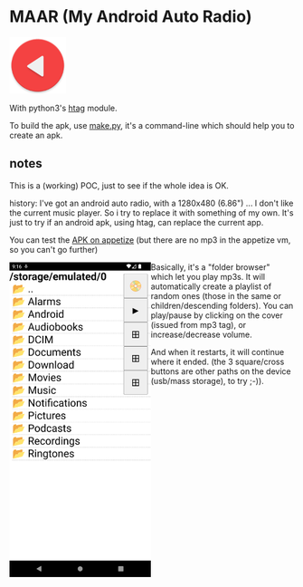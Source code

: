 # MAAR (My Android Auto Radio)

<img src="app/maar.png" width="100" height="100">

With python3's [htag](https://github.com/manatlan/htag) module.

To build the apk, use [make.py](make.md), it's a command-line which should help you to create an apk.


## notes

This is a (working) POC, just to see if the whole idea is OK.

history:  I've got an android auto radio, with a 1280x480 (6.86") ... I don't like the current music player. So i try to replace it with something of my own.
It's just to try if an android apk, using htag, can replace the current app.

You can test the [APK on appetize](https://appetize.io/app/gutxl5u4tznjq4v6ocu3peinba) (but there are no mp3 in the appetize vm, so you can't go further)

<img src="screenshot.png" width="250" style="float:left"> 

Basically, it's a "folder browser" which let you play mp3s. It will automatically create a playlist of random ones (those in the same or children/descending folders).  You can play/pause by clicking on the cover (issued from mp3 tag), or increase/decrease volume.

And when it restarts, it will continue where it ended. (the 3 square/cross buttons are other paths on the device (usb/mass storage), to try ;-)).
